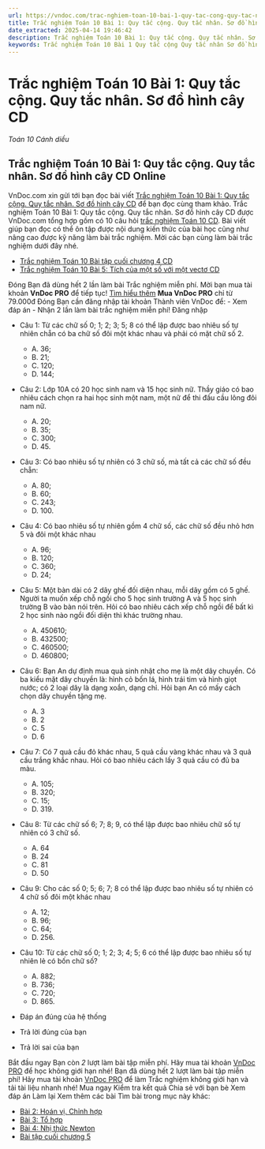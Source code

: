```yaml
---
url: https://vndoc.com/trac-nghiem-toan-10-bai-1-quy-tac-cong-quy-tac-nhan-so-do-hinh-cay-cd-291077
title: Trắc nghiệm Toán 10 Bài 1: Quy tắc cộng. Quy tắc nhân. Sơ đồ hình cây CD - Toán 10 Cánh diều - VnDoc.com
date_extracted: 2025-04-14 19:46:42
description: Trắc nghiệm Toán 10 Bài 1: Quy tắc cộng. Quy tắc nhân. Sơ đồ hình cây CD được VnDoc.com sưu tầm và xin gửi tới bạn đọc cùng tham khảo.
keywords: Trắc nghiệm Toán 10 Bài 1 Quy tắc cộng Quy tắc nhân Sơ đồ hình cây CD,Trắc nghiệm Toán 10 Bài 1,Quy tắc cộng,Quy tắc nhân,Sơ đồ hình cây,trắc nghiệm toán 10,trắc nghiệm toán 10 Cd,toán 10,toán 10 Cd,toán 10 bài 1
---
```


# Trắc nghiệm Toán 10 Bài 1: Quy tắc cộng. Quy tắc nhân. Sơ đồ hình cây CD
 _Toán 10 Cánh diều_
## Trắc nghiệm Toán 10 Bài 1: Quy tắc cộng. Quy tắc nhân. Sơ đồ hình cây CD Online
VnDoc.com xin gửi tới bạn đọc bài viết [Trắc nghiệm Toán 10 Bài 1: Quy tắc cộng. Quy tắc nhân. Sơ đồ hình cây CD](<https://vndoc.com/trac-nghiem-toan-10-bai-1-quy-tac-cong-quy-tac-nhan-so-do-hinh-cay-cd-291077>) để bạn đọc cùng tham khảo.
Trắc nghiệm Toán 10 Bài 1: Quy tắc cộng. Quy tắc nhân. Sơ đồ hình cây CD được VnDoc.com tổng hợp gồm có 10 câu hỏi [trắc nghiệm Toán 10 CD](<https://vndoc.com/trac-nghiem-toan-10-cd>). Bài viết giúp bạn đọc có thể ôn tập được nội dung kiến thức của bài học cũng như nâng cao được kỹ năng làm bài trắc nghiệm. Mời các bạn cùng làm bài trắc nghiệm dưới đây nhé.
  * [Trắc nghiệm Toán 10 Bài tập cuối chương 4 CD](<https://vndoc.com/trac-nghiem-toan-10-bai-tap-cuoi-chuong-4-cd-291075>)
  * [Trắc nghiệm Toán 10 Bài 5: Tích của một số với một vectơ CD](<https://vndoc.com/trac-nghiem-toan-10-bai-5-tich-cua-mot-so-voi-mot-vecto-cd-291016>)

Đóng
Bạn đã dùng hết 2 lần làm bài Trắc nghiệm miễn phí. Mời bạn mua tài khoản **VnDoc PRO** để tiếp tục\! [Tìm hiểu thêm](</pro>)
**Mua VnDoc PRO** chỉ từ 79.000đ
Đóng
Bạn cần đăng nhập tài khoản Thành viên VnDoc để:
\- Xem đáp án
\- Nhận 2 lần làm bài trắc nghiệm miễn phí\!
Đăng nhập 
  * Câu 1:
Từ các chữ số 0; 1; 2; 3; 5; 8 có thể lập được bao nhiêu số tự nhiên chẵn có ba chữ số đôi một khác nhau và phải có mặt chữ số 2.
    * A. 36;
    * B. 21;
    * C. 120;
    * D. 144;
  * Câu 2:
Lớp 10A có 20 học sinh nam và 15 học sinh nữ. Thầy giáo có bao nhiêu cách chọn ra hai học sinh một nam, một nữ để thi đấu cầu lông đôi nam nữ.
    * A. 20;
    * B. 35;
    * C. 300;
    * D. 45.
  * Câu 3:
Có bao nhiêu số tự nhiên có 3 chữ số, mà tất cả các chữ số đều chẵn:
    * A. 80;
    * B. 60;
    * C. 243;
    * D. 100.
  * Câu 4:
Có bao nhiêu số tự nhiên gồm 4 chữ số, các chữ số đều nhỏ hơn 5 và đôi một khác nhau
    * A. 96;
    * B. 120;
    * C. 360;
    * D. 24;
  * Câu 5:
Một bàn dài có 2 dãy ghế đối diện nhau, mỗi dãy gồm có 5 ghế. Người ta muốn xếp chỗ ngồi cho 5 học sinh trường A và 5 học sinh trường B vào bàn nói trên. Hỏi có bao nhiêu cách xếp chỗ ngồi để bất kì 2 học sinh nào ngồi đối diện thì khác trường nhau.
    * A. 450610;
    * B. 432500;
    * C. 460500;
    * D. 460800;
  * Câu 6:
Bạn An dự định mua quà sinh nhật cho mẹ là một dây chuyền. Có ba kiểu mặt dây chuyền là: hình cỏ bốn lá, hình trái tim và hình giọt nước; có 2 loại dây là dạng xoắn, dạng chỉ. Hỏi bạn An có mấy cách chọn dây chuyền tặng mẹ.
    * A. 3
    * B. 2
    * C. 5
    * D. 6
  * Câu 7:
Có 7 quả cầu đỏ khác nhau, 5 quả cầu vàng khác nhau và 3 quả cầu trắng khắc nhau. Hỏi có bao nhiêu cách lấy 3 quả cầu có đủ ba màu.
    * A. 105;
    * B. 320;
    * C. 15;
    * D. 319.
  * Câu 8:
Từ các chữ số 6; 7; 8; 9, có thể lập được bao nhiêu chữ số tự nhiên có 3 chữ số.
    * A. 64
    * B. 24
    * C. 81
    * D. 50
  * Câu 9:
Cho các số 0; 5; 6; 7; 8 có thể lập được bao nhiêu số tự nhiên có 4 chữ số đôi một khác nhau
    * A. 12;
    * B. 96;
    * C. 64;
    * D. 256.
  * Câu 10:
Từ các chữ số 0; 1; 2; 3; 4; 5; 6 có thể lập được bao nhiêu số tự nhiên lẻ có bốn chữ số?
    * A. 882;
    * B. 736;
    * C. 720;
    * D. 865.

  * Đáp án đúng của hệ thống
  * Trả lời đúng của bạn
  * Trả lời sai của bạn

Bắt đầu ngay
Bạn còn _2_ lượt làm bài tập miễn phí. Hãy mua tài khoản [VnDoc PRO](</pro>) để học không giới hạn nhé\!  Bạn đã dùng hết 2 lượt làm bài tập miễn phí\! Hãy mua tài khoản [VnDoc PRO](</pro>) để làm Trắc nghiệm không giới hạn và tải tài liệu nhanh nhé\!  Mua ngay
Kiểm tra kết quả Chia sẻ với bạn bè Xem đáp án Làm lại
Xem thêm các bài Tìm bài trong mục này khác:
  * [Bài 2: Hoán vị. Chỉnh hợp](</trac-nghiem-toan-10-bai-2-hoan-vi-chinh-hop-cd-291080>)
  * [Bài 3: Tổ hợp](</trac-nghiem-toan-10-bai-3-to-hop-cd-291085>)
  * [Bài 4: Nhị thức Newton](</trac-nghiem-toan-10-bai-4-nhi-thuc-newton-cd-291087>)
  * [Bài tập cuối chương 5](</trac-nghiem-toan-10-bai-tap-cuoi-chuong-5-cd-291097>)

